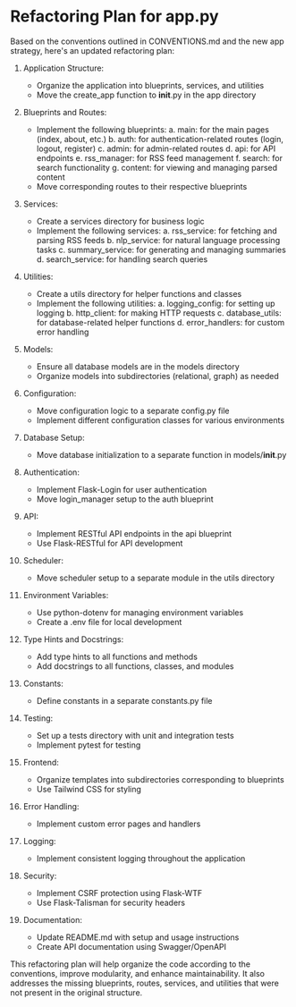 # Refactoring Plan for app.py

Based on the conventions outlined in CONVENTIONS.md and the new app strategy, here's an updated refactoring plan:

1. Application Structure:
   - Organize the application into blueprints, services, and utilities
   - Move the create_app function to __init__.py in the app directory

2. Blueprints and Routes:
   - Implement the following blueprints:
     a. main: for the main pages (index, about, etc.)
     b. auth: for authentication-related routes (login, logout, register)
     c. admin: for admin-related routes
     d. api: for API endpoints
     e. rss_manager: for RSS feed management
     f. search: for search functionality
     g. content: for viewing and managing parsed content
   - Move corresponding routes to their respective blueprints

3. Services:
   - Create a services directory for business logic
   - Implement the following services:
     a. rss_service: for fetching and parsing RSS feeds
     b. nlp_service: for natural language processing tasks
     c. summary_service: for generating and managing summaries
     d. search_service: for handling search queries

4. Utilities:
   - Create a utils directory for helper functions and classes
   - Implement the following utilities:
     a. logging_config: for setting up logging
     b. http_client: for making HTTP requests
     c. database_utils: for database-related helper functions
     d. error_handlers: for custom error handling

5. Models:
   - Ensure all database models are in the models directory
   - Organize models into subdirectories (relational, graph) as needed

6. Configuration:
   - Move configuration logic to a separate config.py file
   - Implement different configuration classes for various environments

7. Database Setup:
   - Move database initialization to a separate function in models/__init__.py

8. Authentication:
   - Implement Flask-Login for user authentication
   - Move login_manager setup to the auth blueprint

9. API:
   - Implement RESTful API endpoints in the api blueprint
   - Use Flask-RESTful for API development

10. Scheduler:
    - Move scheduler setup to a separate module in the utils directory

11. Environment Variables:
    - Use python-dotenv for managing environment variables
    - Create a .env file for local development

12. Type Hints and Docstrings:
    - Add type hints to all functions and methods
    - Add docstrings to all functions, classes, and modules

13. Constants:
    - Define constants in a separate constants.py file

14. Testing:
    - Set up a tests directory with unit and integration tests
    - Implement pytest for testing

15. Frontend:
    - Organize templates into subdirectories corresponding to blueprints
    - Use Tailwind CSS for styling

16. Error Handling:
    - Implement custom error pages and handlers

17. Logging:
    - Implement consistent logging throughout the application

18. Security:
    - Implement CSRF protection using Flask-WTF
    - Use Flask-Talisman for security headers

19. Documentation:
    - Update README.md with setup and usage instructions
    - Create API documentation using Swagger/OpenAPI

This refactoring plan will help organize the code according to the conventions, improve modularity, and enhance maintainability. It also addresses the missing blueprints, routes, services, and utilities that were not present in the original structure.
